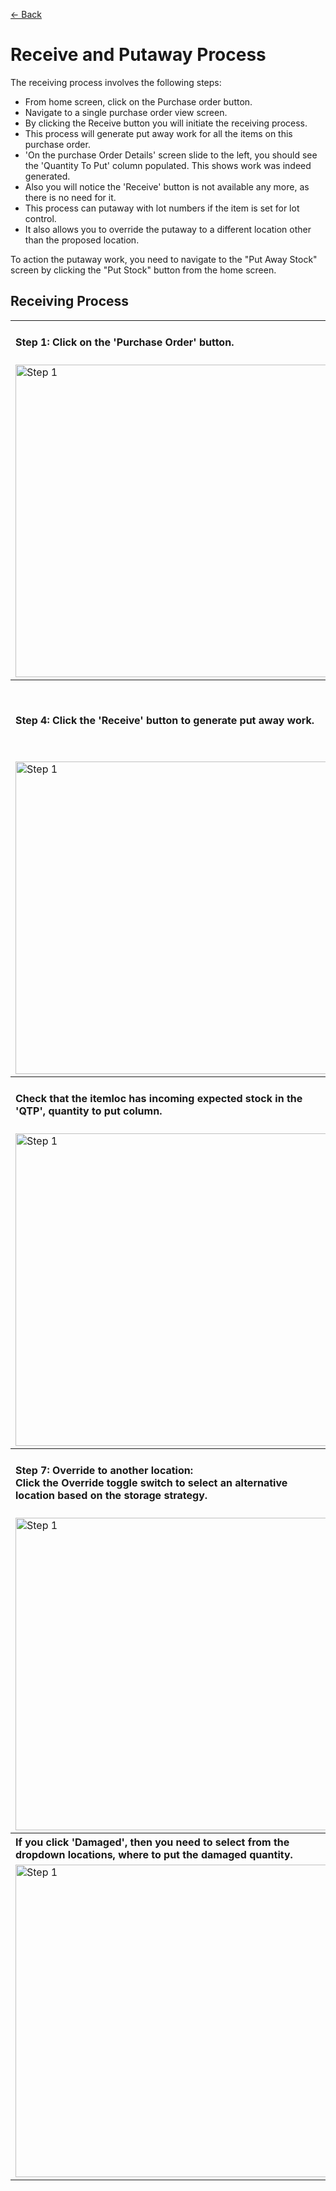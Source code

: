 [← Back](README.md)

<h1>Receive and Putaway Process</h1>
<p>The receiving process involves the following steps:</p>
<ul>
  <li>From home screen, click on the Purchase order button.</li>
  <li>Navigate to a single purchase order view screen.</li>
  <li>By clicking the Receive button you will initiate the receiving process.</li>
  <li>This process will generate put away work for all the items on this purchase order.</li>
  <li>'On the purchase Order Details' screen slide to the left, you should see the 'Quantity To Put' column populated. This shows work was indeed generated.</li>
  <li>Also you will notice the 'Receive' button is not available any more, as there is no need for it.</li>
  <li>This process can putaway with lot numbers if the item is set for lot control.</li>
  <li>It also allows you to override the putaway to a different location other than the proposed location.</li>
</ul>

<p>To action the putaway work, you need to navigate to the "Put Away Stock" screen by clicking the "Put Stock" button from the home screen.</p>

<h2>Receiving Process</h2>
<table>
  <tr>
    <th align="left"><strong>Step 1:</strong> Click on the 'Purchase Order' button.</th>
    <th align="left"><strong>Step 2:</strong> On the result screen tap<br>on a single PO to check the purchase<br>order details. The PO is at status Available.</th>
    <th align="left"><strong>Step 3:</strong> Check the quantities ordered</th>
  </tr>
  <tr>
    <td style="vertical-align: top;">
      <img src="asset/receiving1.png" alt="Step 1" style="height:500px;">
    </td>
    <td style="vertical-align: top;">
      <img src="asset/receiving2.png" alt="Step 2" style="height:500px;">
    </td>
    <td style="vertical-align: top;">
      <img src="asset/receiving3.png" alt="Step 2" style="height:500px;">
    </td>
  </tr>
  <tr>
    <th align="left"><strong>Step 4:</strong> Click the 'Receive' button to generate put away work.</th>
    <th align="left">The PO is ready to put away.</strong> You can<br>see the status has changed to Receiving.<br>You can also verify that the quantity to<br>put is now equal to the quantity ordered.<br>On the Purchase Order Detail screen, slide<br>to the left and check the quantoties.</th>
    <th align="left">Navigate to the 'Stock Results' screen.</th>
  </tr>
  <tr>
    <td style="vertical-align: top;">
      <img src="asset/receiving4.png" alt="Step 1" style="height:500px;">
    </td>
    <td style="vertical-align: top;">
      <img src="asset/receiving5.png" alt="Step 2" style="height:500px;">
    </td>
    <td style="vertical-align: top;">
      <img src="asset/receiving9.png" alt="Step 2" style="height:500px;">
    </td>
  </tr>
  <tr>
    <th align="left">Check that the itemloc has incoming expected stock in the 'QTP', quantity to put column.</th>
    <th align="left"><strong>Step 5: Your Purchase Order is ready<br>to put away</strong> In the 'Put Away Stock' screen, verify it is in the dropdown list. Then click Next.</th>
    <th align="left"><strong>Step 6: Put away to a location.<br>The Mini-WMS app directs you to the<br>system-generated location. Put the stoc in the shown location and click the "Put Away" button.</th>
  </tr>
  <tr>
    <td style="vertical-align: top;">
      <img src="asset/receiving10.png" alt="Step 1" style="height:500px;">
    </td>
    <td style="vertical-align: top;">
      <img src="asset/receiving6.png" alt="Step 2" style="height:500px;">
    </td>
    <td style="vertical-align: top;">
      <img src="asset/receiving7.png" alt="Step 2" style="height:500px;">
    </td>
  </tr>
  <tr>
    <th align="left"><strong>Step 7: Override to another location:<br>Click the Override toggle switch to select an alternative location based on the storage strategy.</th>
    <th align="left">If you receive the full quantity, the system<br>will prompt you for the second putaway.<br>Otherwise, if you try to put less than the full quantity, a popup shows up asking<br>you if you want to put the rest later ors hort pick the rest.</th>
    <th align="left">If you chose to putaway later, then the rest will be left for later picking. If you chose to Short pick, then a new popup will show up.</th>
  </tr>
  <tr>
    <td style="vertical-align: top;">
      <img src="asset/receiving8.png" alt="Step 1" style="height:500px;">
    </td>
    <td style="vertical-align: top;">
      <img src="asset/receiving11.png" alt="Step 1" style="height:500px;">
    </td>
    <td style="vertical-align: top;">
      <img src="asset/receiving12.png" alt="Step 1" style="height:500px;">
    </td>
  </tr>
  <tr>
    <th align="left"><strong>If you click 'Damaged', then you need to select from the dropdown locations, where to put the damaged quantity.</th>
    <th align="left">If you click 'Something else', then you need to enter the reason. Example, stock will be returned...etc</th>
    <th align="left"></th>
  </tr>
  <tr>
    <td style="vertical-align: top;">
      <img src="asset/receiving13.png" alt="Step 1" style="height:500px;">
    </td>
    <td style="vertical-align: top;">
      <img src="asset/receiving14.png" alt="Step 1" style="height:500px;">
    </td>
    <td style="vertical-align: top;">
    </td>
  </tr>
</table>
